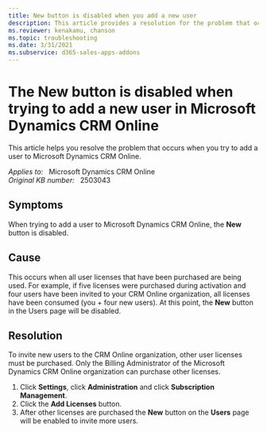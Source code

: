 ```yaml
---
title: New button is disabled when you add a new user
description: This article provides a resolution for the problem that occurs when you try to add a user to Microsoft Dynamics CRM Online.
ms.reviewer: kenakamu, chanson
ms.topic: troubleshooting
ms.date: 3/31/2021
ms.subservice: d365-sales-apps-addons
---
```

# The New button is disabled when trying to add a new user in Microsoft Dynamics CRM Online

This article helps you resolve the problem that occurs when you try to add a user to Microsoft Dynamics CRM Online.

_Applies to:_ &nbsp; Microsoft Dynamics CRM Online  
_Original KB number:_ &nbsp; 2503043

## Symptoms

When trying to add a user to Microsoft Dynamics CRM Online, the **New** button is disabled.

## Cause

This occurs when all user licenses that have been purchased are being used. For example, if five licenses were purchased during activation and four users have been invited to your CRM Online organization, all licenses have been consumed (you + four new users). At this point, the **New** button in the Users page will be disabled.

## Resolution

To invite new users to the CRM Online organization, other user licenses must be purchased. Only the Billing Administrator of the Microsoft Dynamics CRM Online organization can purchase other licenses.

1. Click **Settings**, click **Administration** and click **Subscription Management**.
2. Click the **Add Licenses** button.
3. After other licenses are purchased the **New** button on the **Users** page will be enabled to invite more users.
